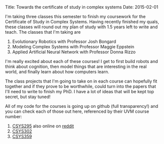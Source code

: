 Title: Towards the certificate of study in complex systems
Date: 2015-02-01

I'm taking three classes this semester to finish my coursework for the Certificate of Study in Complex Systems.
Having recently finished my quals, these classes will round out my plan of study with 1.5 years left to write and teach.
The classes that I'm taking are

1. Evolutionary Robotics with Professor Josh Bongard
2. Modeling Complex Systems with Professor Maggie Eppstein
3. Applied Artificial Neural Network with Professor Donna Rizzo

I'm really excited about each of these courses!
I get to first build robots and think about cognition, then model things that are interesting in the real world, and finally learn about how computers learn.

The class projects that I'm going to take on in each course can hopefully fit together and if they prove to be worthwhile, could turn into the papers that I'll need to write to finish my PhD.
I have a lot of ideas that will be kept top secret, but stay tuned!

All of my code for the courses is going up on github (full transparency!) and you can check each of those out here, referenced by their UVM course number:

1. [CSYS295](https://github.com/andyreagan/ludobots) also online on [reddit](http://www.reddit.com/r/ludobots/comments/2rs8tu/take_this_online_robotics_course_alongside/)
2. [CSYS302](https://github.com/andyreagan/CSYS302)
3. [CSYS359](https://github.com/andyreagan/CSYS359)


